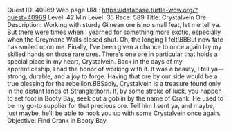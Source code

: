 Quest ID: 40969
Web page URL: https://database.turtle-wow.org/?quest=40969
Level: 42
Min Level: 35
Race: 589
Title: Crystalvein Ore
Description: Working with sturdy Gilnean ore is no small feat, let me tell ya. But there were times when I yearned for something more exotic, especially when the Greymane Walls closed shut. Oh, the longing I felt!$B$BBut now fate has smiled upon me. Finally, I've been given a chance to once again lay my skilled hands on those rare ores. There's one ore in particular that holds a special place in my heart, Crystalvein. Back in the days of my apprenticeship, I had the honor of working with it. It was a beauty, I tell ya—strong, durable, and a joy to forge. Having that ore by our side would be a true blessing for the rebellion.$B$BSadly, Crystalvein is a treasure found only in the distant lands of Stranglethorn. If, by some stroke of luck, you happen to set foot in Booty Bay, seek out a goblin by the name of Crank. He used to be my go-to supplier for that precious ore. Tell him I sent ya, and maybe, just maybe, he'll be able to hook you up with some Crystalvein once again.
Objective: Find Crank in Booty Bay.
